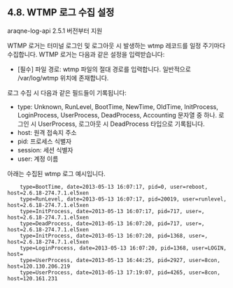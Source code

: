 ## 4.8. WTMP 로그 수집 설정

araqne-log-api 2.5.1 버전부터 지원

WTMP 로거는 터미널 로그인 및 로그아웃 시 발생하는 wtmp 레코드를 일정 주기마다 수집합니다. WTMP 로거는 다음과 같은 설정을 입력받습니다:

* [필수] 파일 경로: wtmp 파일의 절대 경로를 입력합니다. 일반적으로 /var/log/wtmp 위치에 존재합니다.

로그 수집 시 다음과 같은 필드들이 기록됩니다:

* type: Unknown, RunLevel, BootTime, NewTime, OldTime, InitProcess, LoginProcess, UserProcess, DeadProcess, Accounting 문자열 중 하나. 로그인 시 UserProcess, 로그아웃 시 DeadProcess 타입으로 기록됩니다.
* host: 원격 접속지 주소
* pid: 프로세스 식별자
* session: 세션 식별자
* user: 계정 이름

아래는 수집된 wtmp 로그 예시입니다.

~~~
    type=BootTime, date=2013-05-13 16:07:17, pid=0, user=reboot, host=2.6.18-274.7.1.el5xen
    type=RunLevel, date=2013-05-13 16:07:17, pid=20019, user=runlevel, host=2.6.18-274.7.1.el5xen
    type=InitProcess, date=2013-05-13 16:07:17, pid=717, user=, host=2.6.18-274.7.1.el5xen
    type=DeadProcess, date=2013-05-13 16:07:20, pid=717, user=, host=2.6.18-274.7.1.el5xen
    type=InitProcess, date=2013-05-13 16:07:20, pid=1368, user=, host=2.6.18-274.7.1.el5xen
    type=LoginProcess, date=2013-05-13 16:07:20, pid=1368, user=LOGIN, host=
    type=UserProcess, date=2013-05-13 16:44:25, pid=2927, user=8con, host=120.130.206.219
    type=UserProcess, date=2013-05-13 17:19:07, pid=4265, user=8con, host=120.161.231
~~~



